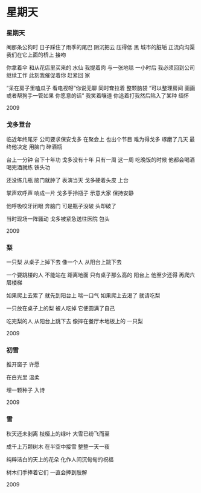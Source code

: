 # 星期天

### 星期天

阉那条公狗时
日子踩住了雨季的尾巴
阴沉把云
压得低
黑
城市的脏垢
正流向沟渠
我们在它上面的桥上
接吻

你拿着伞
和从花店里买来的
水仙
我提着肉
与一张地毯
一小时后
我必须回到公司继续工作
此刻我催促着你
赶紧回
家

“呆在房子里嗑瓜子
看电视呀”你说无聊
同时耷拉着
整颗脑袋
“可以整理房间
画画
或者帮狗手一管如果
你愿意的话”
我笑着嚷道
你追着打我然后陷入了某种
缅怀

2009

### 戈多登台

临近年终尾牙
公司要求保安戈多
在聚会上
也出个节目
难为得戈多
琢磨了几天
最终他决定
用脑门
碎酒瓶

台上一分钟
台下十年功
戈多没有十年
只有一周
这一周
吃晚饭的时候
他都会喝酒
喝完酒就练
铁头功

还没练几瓶
脑门就肿了
表演当天
戈多硬着头皮
上台

掌声欢呼声
响成一片
戈多手拎瓶子
示意大家
保持安静

他呼吸咬牙闭眼
奔脑门
可是瓶子没破
头却破了

当时现场一阵骚动
戈多被紧急送往医院
包头

2009

### 梨

一只梨
从桌子上掉下去
像一个人
从阳台上跳下去

一个要跳楼的人
不能站在
距离地面
只有桌子那么高的
阳台上
他至少还得
再爬六层楼梯

如果爬上去累了
就先到阳台上
喘一口气
如果爬上去渴了
就请吃梨

一只放在桌子上的梨
被人吃掉
它便圆满了自己

吃完梨的人
从阳台上跳下去
像摔在餐厅木地板上的
一只梨

2009

### 初雪

推开窗子
许愿

在白光里
温柔

埋一颗种子
入诗

2009

### 雪

秋天还未剥离
枝桠上的绿叶
大雪已纷飞而至

成千上万颗树木
在半空中接雪
整整一天一夜

纯粹洁白的天上的花朵
化作人间沉甸甸的祝福

树木们手捧着它们
一直会捧到肢解

2009